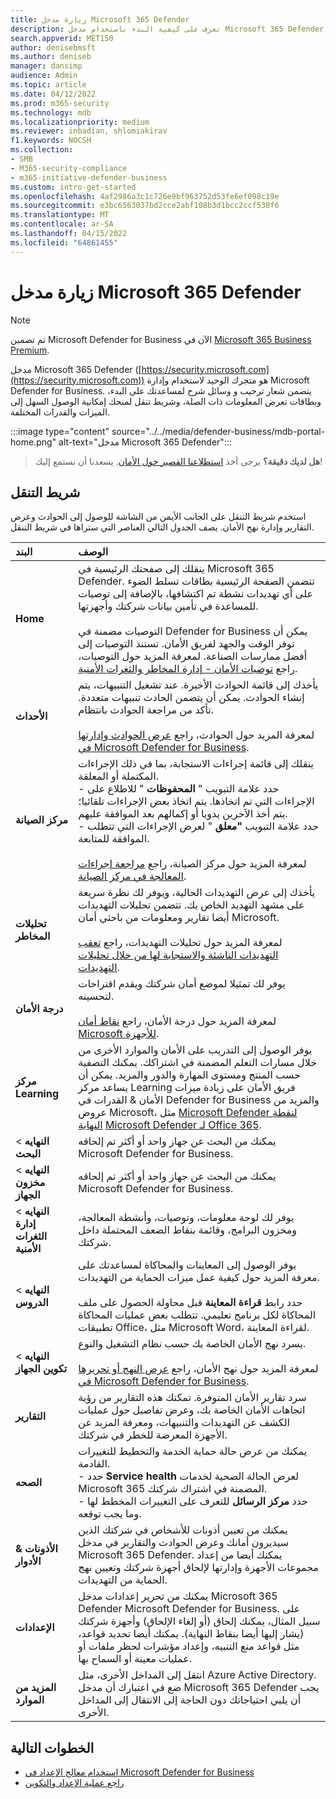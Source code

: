 ```yaml
---
title: زيارة مدخل Microsoft 365 Defender
description: تعرف على كيفية البدء باستخدام مدخل Microsoft 365 Defender. تعرف على كيفية التنقل في المدخل، وعرض حالة الأمان الحالية والتوصيات
search.appverid: MET150
author: denisebmsft
ms.author: deniseb
manager: dansimp
audience: Admin
ms.topic: article
ms.date: 04/12/2022
ms.prod: m365-security
ms.technology: mdb
ms.localizationpriority: medium
ms.reviewer: inbadian, shlomiakirav
f1.keywords: NOCSH
ms.collection:
- SMB
- M365-security-compliance
- m365-initiative-defender-business
ms.custom: intro-get-started
ms.openlocfilehash: 4af2986a3c1c726e9bf963752d53fe6ef098c19e
ms.sourcegitcommit: e3bc6563037bd2cce2abf108b3d1bcc2ccf538f6
ms.translationtype: MT
ms.contentlocale: ar-SA
ms.lasthandoff: 04/15/2022
ms.locfileid: "64861455"
---
```

# <a name="visit-the-microsoft-365-defender-portal"></a>زيارة مدخل Microsoft 365 Defender

> [!NOTE]
> تم تضمين Microsoft Defender for Business الآن في [Microsoft 365 Business Premium](../../business-premium/index.md). 

مدخل Microsoft 365 Defender ([https://security.microsoft.com](https://security.microsoft.com)) هو متجرك الوحيد لاستخدام وإدارة Microsoft Defender for Business. يتضمن شعار ترحيب و وسائل شرح لمساعدتك على البدء، وبطاقات تعرض المعلومات ذات الصلة، وشريط تنقل لمنحك إمكانية الوصول السهل إلى الميزات والقدرات المختلفة. 

:::image type="content" source="../../media/defender-business/mdb-portal-home.png" alt-text="مدخل Microsoft 365 Defender":::

 
>
> **هل لديك دقيقة؟**
> يرجى أخذ <a href="https://microsoft.qualtrics.com/jfe/form/SV_0JPjTPHGEWTQr4y" target="_blank">استطلاعنا القصير حول الأمان</a>. يسعدنا أن نستمع إليك!
>

## <a name="the-navigation-bar"></a>شريط التنقل

استخدم شريط التنقل على الجانب الأيمن من الشاشة للوصول إلى الحوادث وعرض التقارير وإدارة نهج الأمان. يصف الجدول التالي العناصر التي ستراها في شريط التنقل.

| البند | الوصف |
|:---|:---|
| **Home** | ينقلك إلى صفحتك الرئيسية في Microsoft 365 Defender. تتضمن الصفحة الرئيسية بطاقات تسلط الضوء على أي تهديدات نشطة تم اكتشافها، بالإضافة إلى توصيات للمساعدة في تأمين بيانات شركتك وأجهزتها. <br/><br/>التوصيات مضمنة في Defender for Business يمكن أن توفر الوقت والجهد لفريق الأمان. تستند التوصيات إلى أفضل ممارسات الصناعة. لمعرفة المزيد حول التوصيات، راجع [توصيات الأمان - إدارة المخاطر والثغرات الأمنية](../defender-endpoint/tvm-security-recommendation.md). |
| **الأحداث** | يأخذك إلى قائمة الحوادث الأخيرة. عند تشغيل التنبيهات، يتم إنشاء الحوادث. يمكن أن يتضمن الحادث تنبيهات متعددة. تأكد من مراجعة الحوادث بانتظام. <br/><br/>لمعرفة المزيد حول الحوادث، راجع [عرض الحوادث وإدارتها في Microsoft Defender for Business](mdb-view-manage-incidents.md).|
| **مركز الصيانة** | ينقلك إلى قائمة إجراءات الاستجابة، بما في ذلك الإجراءات المكتملة أو المعلقة. <br/>- حدد علامة التبويب " **المحفوظات** " للاطلاع على الإجراءات التي تم اتخاذها. يتم اتخاذ بعض الإجراءات تلقائيا؛ يتم أخذ الآخرين يدويا أو إكمالهم بعد الموافقة عليهم. <br/>- حدد علامة التبويب **"معلق** " لعرض الإجراءات التي تتطلب الموافقة للمتابعة. <br/><br/>لمعرفة المزيد حول مركز الصيانة، راجع [مراجعة إجراءات المعالجة في مركز الصيانة](mdb-review-remediation-actions.md). |
| **تحليلات المخاطر** | يأخذك إلى عرض التهديدات الحالية، ويوفر لك نظرة سريعة على مشهد التهديد الخاص بك. تتضمن تحليلات التهديدات أيضا تقارير ومعلومات من باحثي أمان Microsoft. <br/><br/>لمعرفة المزيد حول تحليلات التهديدات، راجع [تعقب التهديدات الناشئة والاستجابة لها من خلال تحليلات التهديدات](../defender-endpoint/threat-analytics.md). |
| **درجة الأمان** | يوفر لك تمثيلا لموضع أمان شركتك ويقدم اقتراحات لتحسينه.<br/><br/>لمعرفة المزيد حول درجة الأمان، راجع [نقاط أمان Microsoft للأجهزة](../defender-endpoint/tvm-microsoft-secure-score-devices.md). |
| **مركز Learning** | يوفر الوصول إلى التدريب على الأمان والموارد الأخرى من خلال مسارات التعلم المضمنة في اشتراكك. يمكنك التصفية حسب المنتج ومستوى المهارة والدور والمزيد. يمكن أن يساعد مركز Learning فريق الأمان على زيادة ميزات الأمان & القدرات في Defender for Business والمزيد من عروض Microsoft، مثل [Microsoft Defender لنقطة النهاية](../defender-endpoint/microsoft-defender-endpoint.md) [Microsoft Defender لـ Office 365](../office-365-security/defender-for-office-365.md).  |
| **النهايه** >  **البحث** | يمكنك من البحث عن جهاز واحد أو أكثر تم إلحاقه Microsoft Defender for Business. |
| **النهايه** >  **مخزون الجهاز** | يمكنك من البحث عن جهاز واحد أو أكثر تم إلحاقه Microsoft Defender for Business. |
| **النهايه** >  **إدارة الثغرات الأمنية** | يوفر لك لوحة معلومات، وتوصيات، وأنشطة المعالجة، ومخزون البرامج، وقائمة بنقاط الضعف المحتملة داخل شركتك. |
| **النهايه** >  **الدروس** | يوفر الوصول إلى المعاينات والمحاكاة لمساعدتك على معرفة المزيد حول كيفية عمل ميزات الحماية من التهديدات. <br/><br/>حدد رابط **قراءة المعاينة** قبل محاولة الحصول على ملف المحاكاة لكل برنامج تعليمي. تتطلب بعض عمليات المحاكاة تطبيقات Office، مثل Microsoft Word، لقراءة المعاينة. |
| **النهايه** >  **تكوين الجهاز** | يسرد نهج الأمان الخاصة بك حسب نظام التشغيل والنوع. <br/><br/>لمعرفة المزيد حول نهج الأمان، راجع [عرض النهج أو تحريرها في Microsoft Defender for Business](mdb-view-edit-policies.md). |
| **التقارير** | سرد تقارير الأمان المتوفرة. تمكنك هذه التقارير من رؤية اتجاهات الأمان الخاصة بك، وعرض تفاصيل حول عمليات الكشف عن التهديدات والتنبيهات، ومعرفة المزيد عن الأجهزة المعرضة للخطر في شركتك. |
| **الصحه** | يمكنك من عرض حالة حماية الخدمة والتخطيط للتغييرات القادمة. <br/>- حدد **Service health** لعرض الحالة الصحية لخدمات Microsoft 365 المضمنة في اشتراك شركتك. <br/>- حدد **مركز الرسائل** للتعرف على التغييرات المخطط لها وما يجب توقعه.  |
| **الأذونات & الأدوار** | يمكنك من تعيين أذونات للأشخاص في شركتك الذين سيديرون أمانك وعرض الحوادث والتقارير في مدخل Microsoft 365 Defender. يمكنك أيضا من إعداد مجموعات الأجهزة وإدارتها لإلحاق أجهزة شركتك وتعيين نهج الحماية من التهديدات.  |
| **الإعدادات** | يمكنك من تحرير إعدادات مدخل Microsoft 365 Defender Microsoft Defender for Business. على سبيل المثال، يمكنك إلحاق (أو إلغاء الإلحاق) وأجهزة شركتك (يشار إليها أيضا بنقاط النهاية). يمكنك أيضا تحديد قواعد، مثل قواعد منع التنبيه، وإعداد مؤشرات لحظر ملفات أو عمليات معينة أو السماح بها.  |
| **المزيد من الموارد** | انتقل إلى المداخل الأخرى، مثل Azure Active Directory. ضع في اعتبارك أن مدخل Microsoft 365 Defender يجب أن يلبي احتياجاتك دون الحاجة إلى الانتقال إلى المداخل الأخرى. |

## <a name="next-steps"></a>الخطوات التالية

- [استخدام معالج الإعداد في Microsoft Defender for Business](mdb-use-wizard.md)
- [راجع عملية الإعداد والتكوين](mdb-setup-configuration.md)
